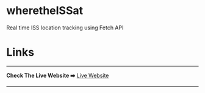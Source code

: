 # wheretheISSat
Real time ISS location tracking using Fetch API


# Links
<hr>
<b>Check The Live Website ➡️</b> <a href="https://nesimozgun.github.io/wheretheISSat/">Live Website</a>
<hr>
